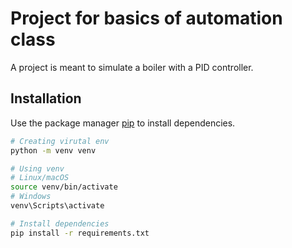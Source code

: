 # Project for basics of automation class

A project is meant to simulate a boiler with a PID controller.
## Installation

Use the package manager [pip](https://pip.pypa.io/en/stable/) to install dependencies.

```bash
# Creating virutal env
python -m venv venv

# Using venv
# Linux/macOS
source venv/bin/activate
# Windows
venv\Scripts\activate

# Install dependencies
pip install -r requirements.txt